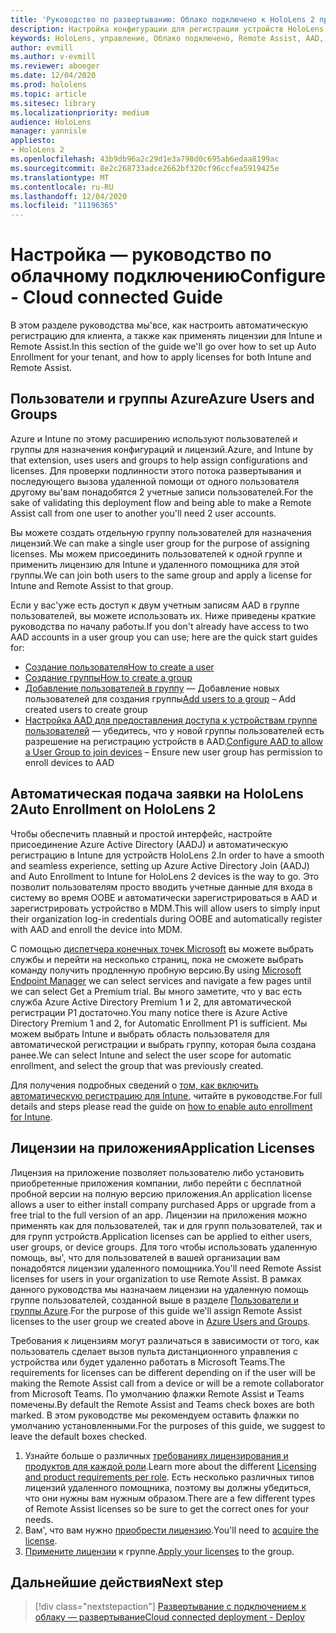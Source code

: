 ```yaml
---
title: 'Руководство по развертыванию: Облако подключено к HoloLens 2 при масштабировании с помощью удаленной помощи-Настройка'
description: Настройка конфигурации для регистрации устройств HoloLens в сети, подключенной к облаку
keywords: HoloLens, управление, Облако подключено, Remote Assist, AAD, Azure AD, MDM, управление мобильными устройствами
author: evmill
ms.author: v-evmill
ms.reviewer: aboeger
ms.date: 12/04/2020
ms.prod: hololens
ms.topic: article
ms.sitesec: library
ms.localizationpriority: medium
audience: HoloLens
manager: yannisle
appliesto:
- HoloLens 2
ms.openlocfilehash: 43b9db96a2c29d1e3a798d0c695ab6edaa8199ac
ms.sourcegitcommit: 8e2c268733adce2662bf320cf96ccfea5919425e
ms.translationtype: MT
ms.contentlocale: ru-RU
ms.lasthandoff: 12/04/2020
ms.locfileid: "11196365"
---
```

# <span data-ttu-id="49f26-104">Настройка — руководство по облачному подключению</span><span class="sxs-lookup"><span data-stu-id="49f26-104">Configure - Cloud connected Guide</span></span>

<span data-ttu-id="49f26-105">В этом разделе руководства мы&#39;все, как настроить автоматическую регистрацию для клиента, а также как применять лицензии для Intune и Remote Assist.</span><span class="sxs-lookup"><span data-stu-id="49f26-105">In this section of the guide we&#39;ll go over how to set up Auto Enrollment for your tenant, and how to apply licenses for both Intune and Remote Assist.</span></span>

## <span data-ttu-id="49f26-106">Пользователи и группы Azure</span><span class="sxs-lookup"><span data-stu-id="49f26-106">Azure Users and Groups</span></span>

<span data-ttu-id="49f26-107">Azure и Intune по этому расширению используют пользователей и группы для назначения конфигураций и лицензий.</span><span class="sxs-lookup"><span data-stu-id="49f26-107">Azure, and Intune by that extension, uses users and groups to help assign configurations and licenses.</span></span> <span data-ttu-id="49f26-108">Для проверки подлинности этого потока развертывания и последующего вызова удаленной помощи от одного пользователя другому вы&#39;вам понадобятся 2 учетные записи пользователей.</span><span class="sxs-lookup"><span data-stu-id="49f26-108">For the sake of validating this deployment flow and being able to make a Remote Assist call from one user to another you&#39;ll need 2 user accounts.</span></span>

<span data-ttu-id="49f26-109">Вы можете создать отдельную группу пользователей для назначения лицензий.</span><span class="sxs-lookup"><span data-stu-id="49f26-109">We can make a single user group for the purpose of assigning licenses.</span></span> <span data-ttu-id="49f26-110">Мы можем присоединить пользователей к одной группе и применить лицензию для Intune и удаленного помощника для этой группы.</span><span class="sxs-lookup"><span data-stu-id="49f26-110">We can join both users to the same group and apply a license for Intune and Remote Assist to that group.</span></span>

<span data-ttu-id="49f26-111">Если у вас&#39;уже есть доступ к двум учетным записям AAD в группе пользователей, вы можете использовать их. Ниже приведены краткие руководства по началу работы.</span><span class="sxs-lookup"><span data-stu-id="49f26-111">If you don&#39;t already have access to two AAD accounts in a user group you can use; here are the quick start guides for:</span></span>

- [<span data-ttu-id="49f26-112">Создание пользователя</span><span class="sxs-lookup"><span data-stu-id="49f26-112">How to create a user</span></span>](https://docs.microsoft.com/mem/intune/fundamentals/quickstart-create-user)
- [<span data-ttu-id="49f26-113">Создание группы</span><span class="sxs-lookup"><span data-stu-id="49f26-113">How to create a group</span></span>](https://docs.microsoft.com/mem/intune/fundamentals/quickstart-create-group)
- <span data-ttu-id="49f26-114">[Добавление пользователей в группу](https://docs.microsoft.com/azure/active-directory/fundamentals/active-directory-groups-members-azure-portal) — Добавление новых пользователей для создания группы</span><span class="sxs-lookup"><span data-stu-id="49f26-114">[Add users to a group](https://docs.microsoft.com/azure/active-directory/fundamentals/active-directory-groups-members-azure-portal) – Add created users to create group</span></span>
- <span data-ttu-id="49f26-115">[Настройка AAD для предоставления доступа к устройствам группе пользователей](https://docs.microsoft.com/azure/active-directory/devices/azureadjoin-plan#configure-your-device-settings) — убедитесь, что у новой группы пользователей есть разрешение на регистрацию устройств в AAD.</span><span class="sxs-lookup"><span data-stu-id="49f26-115">[Configure AAD to allow a User Group to join devices](https://docs.microsoft.com/azure/active-directory/devices/azureadjoin-plan#configure-your-device-settings) – Ensure new user group has permission to enroll devices to AAD</span></span>

## <span data-ttu-id="49f26-116">Автоматическая подача заявки на HoloLens 2</span><span class="sxs-lookup"><span data-stu-id="49f26-116">Auto Enrollment on HoloLens 2</span></span>

<span data-ttu-id="49f26-117">Чтобы обеспечить плавный и простой интерфейс, настройте присоединение Azure Active Directory (AADJ) и автоматическую регистрацию в Intune для устройств HoloLens 2.</span><span class="sxs-lookup"><span data-stu-id="49f26-117">In order to have a smooth and seamless experience, setting up Azure Active Directory Join (AADJ) and Auto Enrollment to Intune for HoloLens 2 devices is the way to go.</span></span> <span data-ttu-id="49f26-118">Это позволит пользователям просто вводить учетные данные для входа в систему во время OOBE и автоматически зарегистрироваться в AAD и зарегистрировать устройство в MDM.</span><span class="sxs-lookup"><span data-stu-id="49f26-118">This will allow users to simply input their organization log-in credentials during OOBE and automatically register with AAD and enroll the device into MDM.</span></span>

<span data-ttu-id="49f26-119">С помощью [диспетчера конечных точек Microsoft](https://endpoint.microsoft.com/#home) вы можете выбрать службы и перейти на несколько страниц, пока не сможете выбрать команду получить продленную пробную версию.</span><span class="sxs-lookup"><span data-stu-id="49f26-119">By using [Microsoft Endpoint Manager](https://endpoint.microsoft.com/#home) we can select services and navigate a few pages until we can select Get a Premium trial.</span></span> <span data-ttu-id="49f26-120">Вы много заметите, что у вас есть служба Azure Active Directory Premium 1 и 2, для автоматической регистрации P1 достаточно.</span><span class="sxs-lookup"><span data-stu-id="49f26-120">You many notice there is Azure Active Directory Premium 1 and 2, for Automatic Enrollment P1 is sufficient.</span></span> <span data-ttu-id="49f26-121">Мы можем выбрать Intune и выбрать область пользователя для автоматической регистрации и выбрать группу, которая была создана ранее.</span><span class="sxs-lookup"><span data-stu-id="49f26-121">We can select Intune and select the user scope for automatic enrollment, and select the group that was previously created.</span></span>

<span data-ttu-id="49f26-122">Для получения подробных сведений о [том, как включить автоматическую регистрацию для Intune](https://docs.microsoft.com/mem/intune/enrollment/quickstart-setup-auto-enrollment), читайте в руководстве.</span><span class="sxs-lookup"><span data-stu-id="49f26-122">For full details and steps please read the guide on [how to enable auto enrollment for Intune](https://docs.microsoft.com/mem/intune/enrollment/quickstart-setup-auto-enrollment).</span></span>

## <span data-ttu-id="49f26-123">Лицензии на приложения</span><span class="sxs-lookup"><span data-stu-id="49f26-123">Application Licenses</span></span>

<span data-ttu-id="49f26-124">Лицензия на приложение позволяет пользователю либо установить приобретенные приложения компании, либо перейти с бесплатной пробной версии на полную версию приложения.</span><span class="sxs-lookup"><span data-stu-id="49f26-124">An application license allows a user to either install company purchased Apps or upgrade from a free trial to the full version of an app.</span></span> <span data-ttu-id="49f26-125">Лицензии на приложения можно применять как для пользователей, так и для групп пользователей, так и для групп устройств.</span><span class="sxs-lookup"><span data-stu-id="49f26-125">Application licenses can be applied to either users, user groups, or device groups.</span></span> <span data-ttu-id="49f26-126">Для того чтобы использовать удаленную помощь, вы&#39;, что для пользователей в вашей организации вам понадобятся лицензии удаленного помощника.</span><span class="sxs-lookup"><span data-stu-id="49f26-126">You&#39;ll need Remote Assist licenses for users in your organization to use Remote Assist.</span></span> <span data-ttu-id="49f26-127">В рамках данного руководства мы назначаем лицензии на удаленную помощь группе пользователей, созданной выше в разделе [Пользователи и группы Azure](hololens2-cloud-connected-configure.md#azure-users-and-groups).</span><span class="sxs-lookup"><span data-stu-id="49f26-127">For the purpose of this guide we'll assign Remote Assist licenses to the user group we created above in [Azure Users and Groups](hololens2-cloud-connected-configure.md#azure-users-and-groups).</span></span>

<span data-ttu-id="49f26-128">Требования к лицензиям могут различаться в зависимости от того, как пользователь сделает вызов пульта дистанционного управления с устройства или будет удаленно работать в Microsoft Teams.</span><span class="sxs-lookup"><span data-stu-id="49f26-128">The requirements for licenses can be different depending on if the user will be making the Remote Assist call from a device or will be a remote collaborator from Microsoft Teams.</span></span> <span data-ttu-id="49f26-129">По умолчанию флажки Remote Assist и Teams помечены.</span><span class="sxs-lookup"><span data-stu-id="49f26-129">By default the Remote Assist and Teams check boxes are both marked.</span></span> <span data-ttu-id="49f26-130">В этом руководстве мы рекомендуем оставить флажки по умолчанию установленными.</span><span class="sxs-lookup"><span data-stu-id="49f26-130">For the purposes of this guide, we suggest to leave the default boxes checked.</span></span>

1. <span data-ttu-id="49f26-131">Узнайте больше о различных [требованиях лицензирования и продуктов для каждой роли](https://docs.microsoft.com/dynamics365/mixed-reality/remote-assist/requirements#licensing-and-product-requirements-per-role).</span><span class="sxs-lookup"><span data-stu-id="49f26-131">Learn more about the different [Licensing and product requirements per role](https://docs.microsoft.com/dynamics365/mixed-reality/remote-assist/requirements#licensing-and-product-requirements-per-role).</span></span> <span data-ttu-id="49f26-132">Есть несколько различных типов лицензий удаленного помощника, поэтому вы должны убедиться, что они нужны вам нужным образом.</span><span class="sxs-lookup"><span data-stu-id="49f26-132">There are a few different types of Remote Assist licenses so be sure to get the correct ones for your needs.</span></span>
2. <span data-ttu-id="49f26-133">Вам&#39;, что вам нужно [приобрести лицензию](https://docs.microsoft.com/dynamics365/mixed-reality/remote-assist/buy-remote-assist).</span><span class="sxs-lookup"><span data-stu-id="49f26-133">You&#39;ll need to [acquire the license](https://docs.microsoft.com/dynamics365/mixed-reality/remote-assist/buy-remote-assist).</span></span>
3. <span data-ttu-id="49f26-134">[Примените лицензии](https://docs.microsoft.com/dynamics365/mixed-reality/remote-assist/deploy-remote-assist) к группе.</span><span class="sxs-lookup"><span data-stu-id="49f26-134">[Apply your licenses](https://docs.microsoft.com/dynamics365/mixed-reality/remote-assist/deploy-remote-assist) to the group.</span></span>

## <span data-ttu-id="49f26-135">Дальнейшие действия</span><span class="sxs-lookup"><span data-stu-id="49f26-135">Next step</span></span>

> [!div class="nextstepaction"]
> [<span data-ttu-id="49f26-136">Развертывание с подключением к облаку — развертывание</span><span class="sxs-lookup"><span data-stu-id="49f26-136">Cloud connected deployment - Deploy</span></span>](hololens2-cloud-connected-deploy.md)